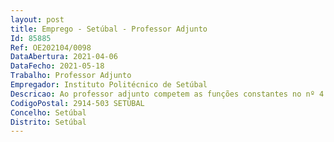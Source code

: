 ```yaml
--- 
layout: post
title: Emprego - Setúbal - Professor Adjunto
Id: 85885
Ref: OE202104/0098
DataAbertura: 2021-04-06
DataFecho: 2021-05-18
Trabalho: Professor Adjunto
Empregador: Instituto Politécnico de Setúbal
Descricao: Ao professor adjunto competem as funções constantes no nº 4 do artigo 3º dodecreto Lei nº 185 81, de 1 de julho, alterado pelo decreto lei nº 207 2009, de31 de agosto e pela Lei nº 7 2010, de 13 de maio (ECPDESP).
CodigoPostal: 2914-503 SETÚBAL
Concelho: Setúbal
Distrito: Setúbal
--- 
```

